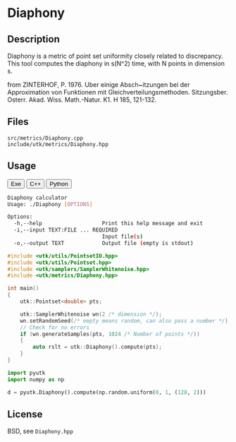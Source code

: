 # Diaphony

## Description

Diaphony is a metric of point set uniformity closely related to discrepancy.
This tool computes the diaphony in s(N^2) time, with N points in dimension s.

from
ZINTERHOF, P. 1976. Uber einige Absch~itzungen bei der Approximation von Funktionen mit Gleichverteilungsmethoden. Sitzungsber. Osterr. Akad. Wiss. Math.-Natur. K1. H 185, 121-132.


## Files

```
src/metrics/Diaphony.cpp  
include/utk/metrics/Diaphony.hpp
```

## Usage

<button class="tablink exebutton" onclick="openCode('exe', this)" markdown="1">Exe</button> 
<button class="tablink cppbutton" onclick="openCode('cpp', this)" markdown="1">C++</button> 
<button class="tablink pybutton" onclick="openCode('py', this)" markdown="1">Python</button> 
<br/>
  

<div class="exe tabcontent">

```bash
Diaphony calculator
Usage: ./Diaphony [OPTIONS]

Options:
  -h,--help                   Print this help message and exit
  -i,--input TEXT:FILE ... REQUIRED
                              Input file(s)
  -o,--output TEXT            Output file (empty is stdout)
```

</div>

<div class="cpp tabcontent">

```  cpp
#include <utk/utils/PointsetIO.hpp>
#include <utk/utils/Pointset.hpp>
#include <utk/samplers/SamplerWhitenoise.hpp>
#include <utk/metrics/Diaphony.hpp>

int main()
{
    utk::Pointset<double> pts;

    utk::SamplerWhitenoise wn(2 /* dimension */);
    wn.setRandomSeed(/* empty means random, can also pass a number */);
    // Check for no errors
    if (wn.generateSamples(pts, 1024 /* Number of points */))
    {
        auto rslt = utk::Diaphony().compute(pts);
    }
}
```  

</div>

<div class="py tabcontent">

``` python
import pyutk
import numpy as np

d = pyutk.Diaphony().compute(np.random.uniform(0, 1, (128, 2)))
```  

</div>

## License

BSD, see `Diaphony.hpp`